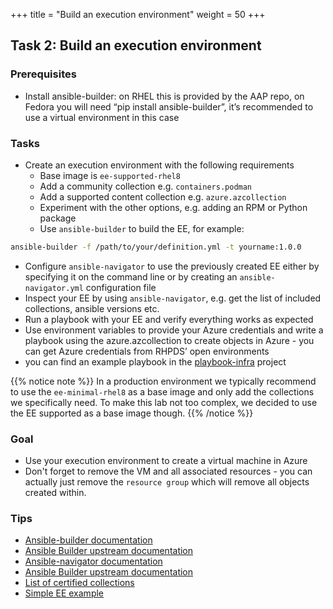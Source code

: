 +++
title = "Build an execution environment"
weight = 50
+++

## Task 2: Build an execution environment

### Prerequisites

* Install ansible-builder: on RHEL this is provided by the AAP repo, on Fedora you will need “pip install ansible-builder”, it’s recommended to use a virtual environment in this case

### Tasks

* Create an execution environment with the following requirements
  * Base image is `ee-supported-rhel8`
  * Add a community collection e.g. `containers.podman`
  * Add a supported content collection e.g. `azure.azcollection`
  * Experiment with the other options, e.g. adding an RPM or Python package
  * Use `ansible-builder` to build the EE, for example:

```bash
ansible-builder -f /path/to/your/definition.yml -t yourname:1.0.0
```

* Configure `ansible-navigator` to use the previously created EE either by specifying it on the command line or by creating an `ansible-navigator.yml` configuration file
* Inspect your EE by using `ansible-navigator`, e.g. get the list of included collections, ansible versions etc.
* Run a playbook with your EE and verify everything works as expected
* Use environment variables to provide your Azure credentials and write a playbook using the azure.azcollection to create objects in Azure - you can get Azure credentials from RHPDS’ open environments
* you can find an example playbook in the [playbook-infra](https://github.com/ansible-learnfest/playbooks-infra) project

{{% notice note %}}
In a production environment we typically recommend to use the `ee-minimal-rhel8` as a base image and only add the collections we specifically need. To make this lab not too complex, we decided to use the EE supported as a base image though.
{{% /notice %}}

### Goal

* Use your execution environment to create a virtual machine in Azure
* Don't forget to remove the VM and all associated resources - you can actually just remove the `resource group` which will remove all objects created within.

### Tips

* [Ansible-builder documentation](https://access.redhat.com/documentation/en-us/red_hat_ansible_automation_platform/2.1/html/ansible_builder_guide)
* [Ansible Builder upstream documentation](https://ansible-builder.readthedocs.io/en/stable/index.html)
* [Ansible-navigator documentation](https://access.redhat.com/documentation/en-us/red_hat_ansible_automation_platform/2.1/html/ansible_navigator_creator_guide/index)
* [Ansible Builder upstream documentation](https://ansible-navigator.readthedocs.io/en/latest/)
* [List of certified collections](https://access.redhat.com/articles/3642632)
* [Simple EE example](https://gitlab.com/cjung/ansible-ee-intro)
